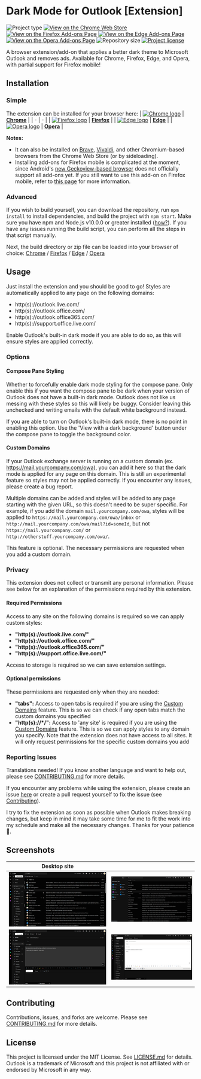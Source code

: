 # Dark Mode for Outlook [Extension]
![](https://img.shields.io/badge/type-Extension-yellow.svg "Project type")
[![](https://img.shields.io/chrome-web-store/v/kjfbefcenipnnpbcbbklcidpjiamlcpl.svg "View on the Chrome Web Store")][chrome_link]
[![](https://img.shields.io/amo/v/dark-mode-for-outlook.svg "View on the Firefox Add-ons Page")][firefox_link]
[![](https://img.shields.io/badge/dynamic/json?label=edge%20add-on&prefix=v&query=%24.version&url=https%3A%2F%2Fmicrosoftedge.microsoft.com%2Faddons%2Fgetproductdetailsbycrxid%2Fncmfoiokkfipenppipihehpoikhacpep "View on the Edge Add-ons Page")][edge_link]
[![](https://img.shields.io/badge/dynamic/json?label=opera%20add-on&color=blue&query=%24.tag_name&url=https%3A%2F%2Fapi.github.com%2Frepos%2Fjerboa88%2Fdark-mode-for-outlook%2Freleases%2Flatest "View on the Opera Add-ons Page")][opera_link]
![](https://img.shields.io/github/repo-size/jerboa88/dark-mode-for-outlook.svg "Repository size")
[![](https://img.shields.io/github/license/jerboa88/dark-mode-for-outlook.svg "Project license")](LICENSE.md)


A browser extension/add-on that applies a better dark theme to Microsoft Outlook and removes ads. Available for Chrome, Firefox, Edge, and Opera, with partial support for Firefox mobile!


## Installation
### Simple
The extension can be installed for your browser here:
| [![Chrome logo][chrome_logo]][chrome_link] | **[Chrome][chrome_link]** |
| - | - |
| [![Firefox logo][firefox_logo]][firefox_link] | **[Firefox][firefox_link]** |
| [![Edge logo][edge_logo]][edge_link] | **[Edge][edge_link]** |
| [![Opera logo][opera_logo]][opera_link] | **[Opera][opera_link]** |

**Notes:**
- It can also be installed on [Brave](https://support.brave.com/hc/en-us/articles/360017909112-How-can-I-add-extensions-to-Brave-), [Vivaldi](https://help.vivaldi.com/article/extensions/#install), and other Chromium-based browsers from the Chrome Web Store (or by sideloading).
- Installing add-ons for Firefox mobile is complicated at the moment, since Android's [new Geckoview-based browser](https://blog.mozilla.org/addons/2020/09/02/update-on-extension-support-in-the-new-firefox-for-android/) does not officially support all add-ons yet. If you still want to use this add-on on Firefox mobile, refer to [this page](https://support.mozilla.org/en-US/kb/find-and-install-add-ons-firefox-android#w_expanded-extension-support-in-firefox-for-android-nightly) for more information.


### Advanced
If you wish to build yourself, you can download the repository, run `npm install` to install dependencies, and build the project with `npm start`. Make sure you have npm and Node.js v10.0.0 or greater installed ([how?](https://docs.npmjs.com/downloading-and-installing-node-js-and-npm)). If you have any issues running the build script, you can perform all the steps in that script manually.

Next, the build directory or zip file can be loaded into your browser of choice: [Chrome](https://developer.chrome.com/extensions/getstarted#manifest) / [Firefox](https://extensionworkshop.com/documentation/develop/temporary-installation-in-firefox/) / [Edge](https://docs.microsoft.com/en-us/microsoft-edge/extensions-chromium/getting-started/part1-simple-extension#run-your-extension-locally-in-your-browser-while-developing-it-side-loading) / [Opera](https://dev.opera.com/extensions/testing/)


## Usage
Just install the extension and you should be good to go! Styles are automatically applied to any page on the following domains:
- http(s)://outlook.live.com/
- http(s)://outlook.office.com/
- http(s)://outlook.office365.com/
- http(s)://support.office.live.com/

Enable Outlook's built-in dark mode if you are able to do so, as this will ensure styles are applied correctly.

### Options
#### Compose Pane Styling
Whether to forcefully enable dark mode styling for the compose pane. Only enable this if you want the compose pane to be dark when your version of Outlook does not have a built-in dark mode. Outlook does not like us messing with these styles so this will likely be buggy. Consider leaving this unchecked and writing emails with the default white background instead.

If you are able to turn on Outlook's built-in dark mode, there is no point in enabling this option. Use the 'View with a dark background' button under the compose pane to toggle the background color.

#### Custom Domains
If your Outlook exchange server is running on a custom domain (ex. https://mail.yourcompany.com/owa), you can add it here so that the dark mode is applied for any page on this domain. This is still an experimental feature so styles may not be applied correctly. If you encounter any issues, please create a bug report.

Multiple domains can be added and styles will be added to any page starting with the given URL, so this doesn't need to be super specific. For example, if you add the domain `mail.yourcompany.com/owa`, styles will be applied to `https://mail.yourcompany.com/owa/inbox` or `http://mail.yourcompany.com/owa/mail?id=someId`, but not `https://mail.yourcompany.com/` or `http://otherstuff.yourcompany.com/owa/`.

This feature is optional. The necessary permissions are requested when you add a custom domain.

### Privacy
This extension does not collect or transmit any personal information. Please see below for an explanation of the permissions required by this extension.

#### Required Permissions
Access to any site on the following domains is required so we can apply custom styles:
- **"http(s)://outlook.live.com/"**
- **"http(s)://outlook.office.com/"**
- **"http(s)://outlook.office365.com/"**
- **"http(s)://support.office.live.com/"**

Access to storage is required so we can save extension settings.

#### Optional permissions
These permissions are requested only when they are needed:
- **"tabs":** Access to open tabs is required if you are using the [Custom Domains](#Custom%20Domains) feature. This is so we can check if any open tabs match the custom domains you specified
- **"http(s)://*/":** Access to 'any site' is required if you are using the [Custom Domains](#Custom%20Domains) feature. This is so we can apply styles to any domain you specify. Note that the extension does not have access to all sites. It will only request permissions for the specific custom domains you add

### Reporting Issues
Translations needed! If you know another language and want to help out, please see [CONTRIBUTING.md](CONTRIBUTING.md) for more details.

If you encounter any problems while using the extension, please create an issue [here][issues_link] or create a pull request yourself to fix the issue (see [Contributing](#Contributing)).

I try to fix the extension as soon as possible when Outlook makes breaking changes, but keep in mind it may take some time for me to fit the work into my schedule and make all the necessary changes. Thanks for your patience 🙂.


## Screenshots
Desktop site | &#8291;
:-:|:-:
![Screenshot 1](img/screenshots/screenshot_inbox.png) | ![Screenshot 2](img/screenshots/screenshot_appswitcher.png)
![Screenshot 3](img/screenshots/screenshot_compose_dark.png) | ![Screenshot 4](img/screenshots/screenshot_compose_light.png)


## Contributing
Contributions, issues, and forks are welcome. Please see [CONTRIBUTING.md](CONTRIBUTING.md) for more details.


## License
This project is licensed under the MIT License. See [LICENSE.md](LICENSE.md) for details. Outlook is a trademark of Microsoft and this project is not affiliated with or endorsed by Microsoft in any way.


[issues_link]: ../../issues

[chrome_link]: https://chrome.google.com/webstore/detail/dark-mode-for-outlook/kjfbefcenipnnpbcbbklcidpjiamlcpl
[firefox_link]: https://addons.mozilla.org/en-US/firefox/addon/dark-mode-for-outlook/
[edge_link]: https://microsoftedge.microsoft.com/addons/detail/ncmfoiokkfipenppipihehpoikhacpep
[opera_link]: https://addons.opera.com/en/extensions/details/dark-mode-for-outlook/

[chrome_logo]: https://cdnjs.cloudflare.com/ajax/libs/browser-logos/69.0.0/chrome/chrome_32x32.png
[firefox_logo]: https://cdnjs.cloudflare.com/ajax/libs/browser-logos/69.0.0/archive/firefox_57-70/firefox_57-70_32x32.png
[edge_logo]: https://cdnjs.cloudflare.com/ajax/libs/browser-logos/69.0.0/edge/edge_32x32.png
[opera_logo]: https://cdnjs.cloudflare.com/ajax/libs/browser-logos/69.0.0/opera/opera_32x32.png
